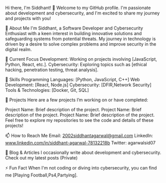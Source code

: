 Hi there, I'm Siddhant! 👋
Welcome to my GitHub profile. I'm passionate about development and cybersecurity, and I'm excited to share my journey and projects with you!

🚀 About Me
I'm Siddhant, a Software Developer and Cybersecurity Enthusiast with a keen interest in building innovative solutions and safeguarding systems from potential threats. My journey in technology is driven by a desire to solve complex problems and improve security in the digital realm.

🔭 Current Focus
Development: Working on projects involving [JavaScript, Python, React, etc.].
Cybersecurity: Exploring topics such as [ethical hacking, penetration testing, threat analysis].

💼 Skills
Programming Languages: [Python, JavaScript, C++]
Web Development: [React, Node.js]
Cybersecurity: [DFIR,Network Security]
Tools & Technologies: [Docker, Git, SQL]

🌟 Projects
Here are a few projects I’m working on or have completed:

Project Name: Brief description of the project.
Project Name: Brief description of the project.
Project Name: Brief description of the project.
Feel free to explore my repositories to see the code and details of these projects!

📫 How to Reach Me
Email: 2002siddhantagarwal@gmail.com
LinkedIn: www.linkedin.com/in/siddhant-agarwal-78132218b
Twitter: agarwalsid07

📄 Blog & Articles
I occasionally write about development and cybersecurity. Check out my latest posts
(Private)

⚡ Fun Fact
When I'm not coding or diving into cybersecurity, you can find me [Playing Football,Ps4,Partying].


<!---
agarwalsid07/agarwalsid07 is a ✨ special ✨ repository because its `README.md` (this file) appears on your GitHub profile.
You can click the Preview link to take a look at your changes.
--->
